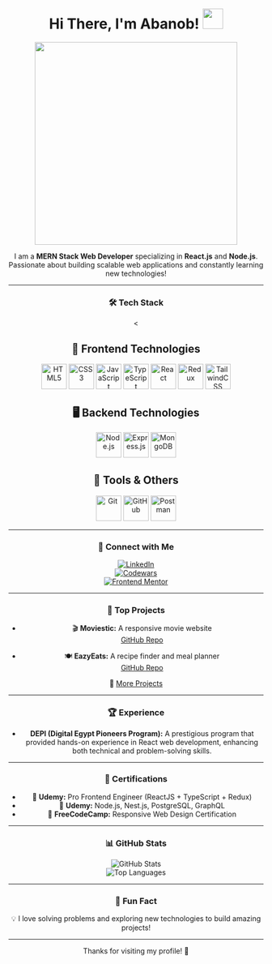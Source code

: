 <h1 align="center">
  Hi There, I'm Abanob! 
<img src="https://user-images.githubusercontent.com/18350557/176309783-0785949b-9127-417c-8b55-ab5a4333674e.gif" width="40px">
</h1>

<div align="center">

  <img src="https://media.giphy.com/media/ZVik7pBtu9dNS/giphy.gif" width="400px">

I am a **MERN Stack Web Developer** specializing in **React.js** and **Node.js**. Passionate about building scalable web applications and constantly learning new technologies!

---

### 🛠 Tech Stack

<<div align="center">
  
  ## 🚀 Frontend Technologies
  <img src="https://your-image-url.com/html.gif" height="50" alt="HTML5"/>
  <img src="https://your-image-url.com/css.gif" height="50" alt="CSS3"/>
  <img src="https://your-image-url.com/javascript.gif" height="50" alt="JavaScript"/>
  <img src="https://your-image-url.com/typescript.gif" height="50" alt="TypeScript"/>
  <img src="https://your-image-url.com/react.gif" height="50" alt="React"/>
  <img src="https://your-image-url.com/redux.gif" height="50" alt="Redux"/>
  <img src="https://your-image-url.com/tailwind.gif" height="50" alt="TailwindCSS"/>

  ## 🖥️ Backend Technologies
  <img src="https://your-image-url.com/nodejs.gif" height="50" alt="Node.js"/>
  <img src="https://your-image-url.com/express.gif" height="50" alt="Express.js"/>
  <img src="https://your-image-url.com/mongodb.gif" height="50" alt="MongoDB"/>

  ## 🔧 Tools & Others
  <img src="https://your-image-url.com/git.gif" height="50" alt="Git"/>
  <img src="https://your-image-url.com/github.gif" height="50" alt="GitHub"/>
  <img src="https://your-image-url.com/postman.gif" height="50" alt="Postman"/>
</div>

---

### 🔗 Connect with Me

[![LinkedIn](https://img.shields.io/badge/LinkedIn-0077B5?style=for-the-badge&logo=linkedin&logoColor=white)](https://www.linkedin.com/in/abanob-rafik-a16079269?utm_source=share&utm_campaign=share_via&utm_content=profile&utm_medium=android_app)  
[![Codewars](https://img.shields.io/badge/Codewars-B1361E?style=for-the-badge&logo=codewars&logoColor=white)](https://www.codewars.com/users/AbanobRafik)  
[![Frontend Mentor](https://img.shields.io/badge/Frontend%20Mentor-3F54A3?style=for-the-badge&logo=frontendmentor&logoColor=white)](https://www.frontendmentor.io/profile/AbanobRafik)  

---

### 🚀 Top Projects

- 🎬 **Moviestic:** A responsive movie website  
  [GitHub Repo](https://github.com/AbanobRafik/Moviestic)

- 🍽 **EazyEats:** A recipe finder and meal planner  
  [GitHub Repo](https://github.com/AbanobRafik/EAZYEATS)

🔗 [More Projects](https://github.com/AbanobRafik) 

---

### 🏆 Experience

- **DEPI (Digital Egypt Pioneers Program):** A prestigious program that provided hands-on experience in React web development, enhancing both technical and problem-solving skills.

---

### 📜 Certifications

- 🏅 **Udemy:** Pro Frontend Engineer (ReactJS + TypeScript + Redux)  
- 🏅 **Udemy:** Node.js, Nest.js, PostgreSQL, GraphQL  
- 🏅 **FreeCodeCamp:** Responsive Web Design Certification  

---

### 📊 GitHub Stats

![GitHub Stats](https://github-readme-stats.vercel.app/api?username=AbanobRafik&show_icons=true&theme=tokyonight)  
![Top Languages](https://github-readme-stats.vercel.app/api/top-langs/?username=AbanobRafik&layout=compact&theme=tokyonight)  

---

### 🎉 Fun Fact

💡 I love solving problems and exploring new technologies to build amazing projects!

---

Thanks for visiting my profile! 🚀

</div>
